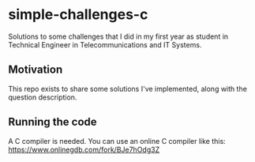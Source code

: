 # simple-challenges-c

Solutions to some challenges that I did in my first year as student in Technical Engineer in Telecommunications and IT Systems. 

## Motivation

This repo exists to share some solutions I've implemented, along with the question description.

## Running the code

A C compiler is needed. You can use an online C compiler like this: https://www.onlinegdb.com/fork/BJe7hOdg3Z
